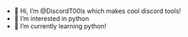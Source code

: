 - 👋 Hi, I’m @DiscordT00ls which makes cool discord tools!
- 👀 I’m interested in python
- 🌱 I’m currently learning python!
